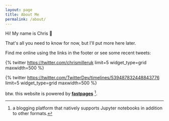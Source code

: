 ```yaml
---
layout: page
title: About Me
permalink: /about/
---
```


Hi! My name is Chris :rocket:

That's all you need to know for now, but I'll put more here later.

Find me online using the links in the footer or see some recent tweets:

{% twitter https://twitter.com/chrismilleruk limit=5 widget_type=grid maxwidth=500 %}

{% twitter https://twitter.com/TwitterDev/timelines/539487832448843776 limit=5 widget_type=grid maxwidth=500 %}

btw. this website is powered by **[fastpages](https://github.com/fastai/fastpages)** [^1].


[^1]:a blogging platform that natively supports Jupyter notebooks in addition to other formats.
